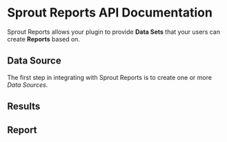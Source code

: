 # Sprout Reports API Documentation
Sprout Reports allows your plugin to provide **Data Sets** that your users can create **Reports** based on.

## Data Source
The first step in integrating with Sprout Reports is to create one or more *Data Sources*.

## Results

## Report
